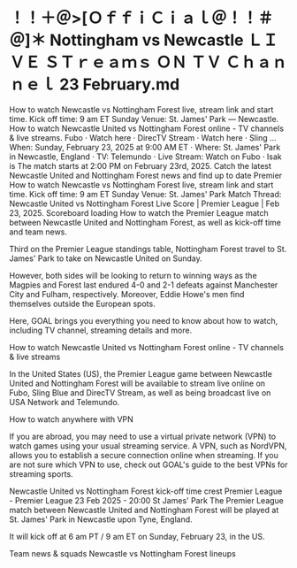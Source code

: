 # ！！＋＠>[ＯｆｆｉＣｉａｌ＠！！＃＠]＊ Nottingham vs Newcastle ＬＩＶＥ ＳＴｒｅａｍｓ ＯＮ ＴＶ Ｃｈａｎｎｅｌ 23 February.md
How to watch Newcastle vs Nottingham Forest live, stream link and start time. Kick off time: 9 am ET Sunday Venue: St. James' Park — Newcastle.
How to watch Newcastle United vs Nottingham Forest online - TV channels & live streams. Fubo · Watch here · DirecTV Stream · Watch here · Sling ...
When: Sunday, February 23, 2025 at 9:00 AM ET · Where: St. James' Park in Newcastle, England · TV: Telemundo · Live Stream: Watch on Fubo · Isak is
The match starts at 2:00 PM on February 23rd, 2025. Catch the latest Newcastle United and Nottingham Forest news and find up to date Premier
How to watch Newcastle vs Nottingham Forest live, stream link and start time. Kick off time: 9 am ET Sunday Venue: St. James' Park
Match Thread: Newcastle United vs Nottingham Forest Live Score | Premier League | Feb 23, 2025. Scoreboard loading
How to watch the Premier League match between Newcastle United and Nottingham Forest, as well as kick-off time and team news.

Third on the Premier League standings table, Nottingham Forest travel to St. James' Park to take on Newcastle United on Sunday.

However, both sides will be looking to return to winning ways as the Magpies and Forest last endured 4-0 and 2-1 defeats against Manchester City and Fulham, respectively. Moreover, Eddie Howe's men find themselves outside the European spots.

Here, GOAL brings you everything you need to know about how to watch, including TV channel, streaming details and more.

How to watch Newcastle United vs Nottingham Forest online - TV channels & live streams

In the United States (US), the Premier League game between Newcastle United and Nottingham Forest will be available to stream live online on Fubo, Sling Blue and DirecTV Stream, as well as being broadcast live on USA Network and Telemundo.

How to watch anywhere with VPN

If you are abroad, you may need to use a virtual private network (VPN) to watch games using your usual streaming service. A VPN, such as NordVPN, allows you to establish a secure connection online when streaming. If you are not sure which VPN to use, check out GOAL's guide to the best VPNs for streaming sports.

Newcastle United vs Nottingham Forest kick-off time
crest
Premier League - Premier League
23 Feb 2025 - 20:00
St James' Park
The Premier League match between Newcastle United and Nottingham Forest will be played at St. James' Park in Newcastle upon Tyne, England.

It will kick off at 6 am PT / 9 am ET on Sunday, February 23, in the US.

Team news & squads
Newcastle vs Nottingham Forest lineups
